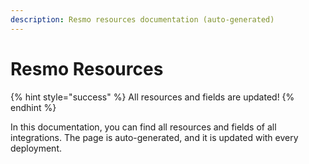 ```yaml
---
description: Resmo resources documentation (auto-generated)
---
```


# Resmo Resources

{% hint style="success" %}
All resources and fields are updated!
{% endhint %}

In this documentation, you can find all resources and fields of all integrations. The page is auto-generated, and it is updated with every deployment.
